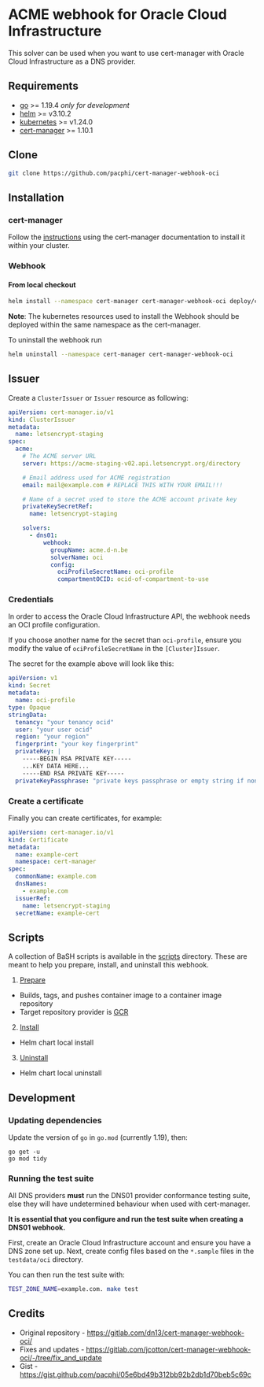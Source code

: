# ACME webhook for Oracle Cloud Infrastructure

This solver can be used when you want to use cert-manager with Oracle Cloud Infrastructure as a DNS provider.

## Requirements
-   [go](https://golang.org/) >= 1.19.4 *only for development*
-   [helm](https://helm.sh/) >= v3.10.2
-   [kubernetes](https://kubernetes.io/) >= v1.24.0
-   [cert-manager](https://cert-manager.io/) >= 1.10.1

## Clone

```bash
git clone https://github.com/pacphi/cert-manager-webhook-oci
```

## Installation

### cert-manager

Follow the [instructions](https://cert-manager.io/docs/installation/) using the cert-manager documentation to install it within your cluster.

### Webhook

#### From local checkout

```bash
helm install --namespace cert-manager cert-manager-webhook-oci deploy/cert-manager-webhook-oci
```
**Note**: The kubernetes resources used to install the Webhook should be deployed within the same namespace as the cert-manager.

To uninstall the webhook run
```bash
helm uninstall --namespace cert-manager cert-manager-webhook-oci
```

## Issuer

Create a `ClusterIssuer` or `Issuer` resource as following:
```yaml
apiVersion: cert-manager.io/v1
kind: ClusterIssuer
metadata:
  name: letsencrypt-staging
spec:
  acme:
    # The ACME server URL
    server: https://acme-staging-v02.api.letsencrypt.org/directory

    # Email address used for ACME registration
    email: mail@example.com # REPLACE THIS WITH YOUR EMAIL!!!

    # Name of a secret used to store the ACME account private key
    privateKeySecretRef:
      name: letsencrypt-staging

    solvers:
      - dns01:
          webhook:
            groupName: acme.d-n.be
            solverName: oci
            config:
              ociProfileSecretName: oci-profile
              compartmentOCID: ocid-of-compartment-to-use
```

### Credentials

In order to access the Oracle Cloud Infrastructure API, the webhook needs an OCI profile configuration.

If you choose another name for the secret than `oci-profile`, ensure you modify the value of `ociProfileSecretName` in the `[Cluster]Issuer`.

The secret for the example above will look like this:
```yaml
apiVersion: v1
kind: Secret
metadata:
  name: oci-profile
type: Opaque
stringData:
  tenancy: "your tenancy ocid"
  user: "your user ocid"
  region: "your region"
  fingerprint: "your key fingerprint"
  privateKey: |
    -----BEGIN RSA PRIVATE KEY-----
    ...KEY DATA HERE...
    -----END RSA PRIVATE KEY-----
  privateKeyPassphrase: "private keys passphrase or empty string if none"
```

### Create a certificate

Finally you can create certificates, for example:

```yaml
apiVersion: cert-manager.io/v1
kind: Certificate
metadata:
  name: example-cert
  namespace: cert-manager
spec:
  commonName: example.com
  dnsNames:
    - example.com
  issuerRef:
    name: letsencrypt-staging
  secretName: example-cert
```

## Scripts

A collection of BaSH scripts is available in the [scripts](scripts) directory.  These are meant to help you prepare, install, and uninstall this webhook.

1. [Prepare](scripts/prepare-cert-manager-webhook-oci.sh)
  * Builds, tags, and pushes container image to a container image repository
  * Target repository provider is [GCR](https://cloud.google.com/container-registry)
2. [Install](scripts/install-cert-manager-webhook-oci.sh)
  * Helm chart local install
3. [Uninstall](scripts/uninstall-cert-manager-webhook-oci.sh)
  * Helm chart local uninstall

## Development

### Updating dependencies

Update the version of `go` in `go.mod` (currently 1.19), then:

```
go get -u
go mod tidy
```

### Running the test suite

All DNS providers **must** run the DNS01 provider conformance testing suite,
else they will have undetermined behaviour when used with cert-manager.

**It is essential that you configure and run the test suite when creating a
DNS01 webhook.**

First, create an Oracle Cloud Infrastructure account and ensure you have a DNS zone set up.
Next, create config files based on the `*.sample` files in the `testdata/oci` directory.

You can then run the test suite with:

```bash
TEST_ZONE_NAME=example.com. make test
```

## Credits

* Original repository - https://gitlab.com/dn13/cert-manager-webhook-oci/
* Fixes and updates - https://gitlab.com/jcotton/cert-manager-webhook-oci/-/tree/fix_and_update
* Gist - https://gist.github.com/pacphi/05e6bd49b312bb92b2db1d70beb5c69c